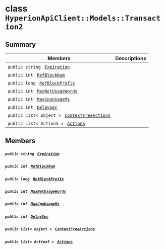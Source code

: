 # class `HyperionApiClient::Models::Transaction2` 

## Summary

 Members                                | Descriptions                                
----------------------------------------|---------------------------------------------
`public string ` [`Expiration`](#class_hyperion_api_client_1_1_models_1_1_transaction2_1af979a2295f0312b9004fe2adf780fe07) | 
`public int ` [`RefBlockNum`](#class_hyperion_api_client_1_1_models_1_1_transaction2_1a38adeb451c65232b1c33dfb0ac69f950) | 
`public long ` [`RefBlockPrefix`](#class_hyperion_api_client_1_1_models_1_1_transaction2_1ace4d7ea1a9a593e50e4d0f177a03778e) | 
`public int ` [`MaxNetUsageWords`](#class_hyperion_api_client_1_1_models_1_1_transaction2_1a18b5ddf16ebfcad1406405847c979fef) | 
`public int ` [`MaxCpuUsageMs`](#class_hyperion_api_client_1_1_models_1_1_transaction2_1a77a13d3debc7a983a8396886c2e3b07f) | 
`public int ` [`DelaySec`](#class_hyperion_api_client_1_1_models_1_1_transaction2_1a448f2a25f4ec3db2ba3da2037deca8e7) | 
`public List< object > ` [`ContextFreeActions`](#class_hyperion_api_client_1_1_models_1_1_transaction2_1ab13d5d90954d6d3118daca3d360c9063) | 
`public List< Action5 > ` [`Actions`](#class_hyperion_api_client_1_1_models_1_1_transaction2_1a4782ab3037154289c8f47d71c3ca3d73) | 

## Members

##### `public string ` [`Expiration`](#class_hyperion_api_client_1_1_models_1_1_transaction2_1af979a2295f0312b9004fe2adf780fe07) 

##### `public int ` [`RefBlockNum`](#class_hyperion_api_client_1_1_models_1_1_transaction2_1a38adeb451c65232b1c33dfb0ac69f950) 

##### `public long ` [`RefBlockPrefix`](#class_hyperion_api_client_1_1_models_1_1_transaction2_1ace4d7ea1a9a593e50e4d0f177a03778e) 

##### `public int ` [`MaxNetUsageWords`](#class_hyperion_api_client_1_1_models_1_1_transaction2_1a18b5ddf16ebfcad1406405847c979fef) 

##### `public int ` [`MaxCpuUsageMs`](#class_hyperion_api_client_1_1_models_1_1_transaction2_1a77a13d3debc7a983a8396886c2e3b07f) 

##### `public int ` [`DelaySec`](#class_hyperion_api_client_1_1_models_1_1_transaction2_1a448f2a25f4ec3db2ba3da2037deca8e7) 

##### `public List< object > ` [`ContextFreeActions`](#class_hyperion_api_client_1_1_models_1_1_transaction2_1ab13d5d90954d6d3118daca3d360c9063) 

##### `public List< Action5 > ` [`Actions`](#class_hyperion_api_client_1_1_models_1_1_transaction2_1a4782ab3037154289c8f47d71c3ca3d73) 

